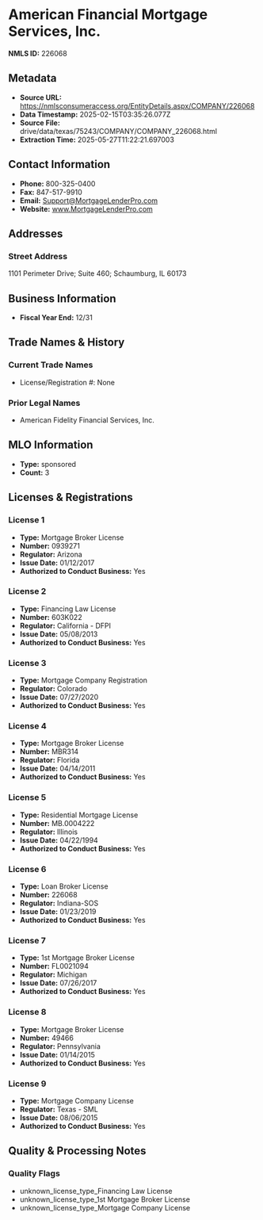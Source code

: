 # American Financial Mortgage Services, Inc.

**NMLS ID:** 226068

## Metadata
- **Source URL:** https://nmlsconsumeraccess.org/EntityDetails.aspx/COMPANY/226068
- **Data Timestamp:** 2025-02-15T03:35:26.077Z
- **Source File:** drive/data/texas/75243/COMPANY/COMPANY_226068.html
- **Extraction Time:** 2025-05-27T11:22:21.697003

## Contact Information
- **Phone:** 800-325-0400
- **Fax:** 847-517-9910
- **Email:** Support@MortgageLenderPro.com
- **Website:** www.MortgageLenderPro.com

## Addresses
### Street Address
1101 Perimeter Drive; Suite 460; Schaumburg, IL 60173

## Business Information
- **Fiscal Year End:** 12/31

## Trade Names & History
### Current Trade Names
- License/Registration #: None

### Prior Legal Names
- American Fidelity Financial Services, Inc.

## MLO Information
- **Type:** sponsored
- **Count:** 3

## Licenses & Registrations

### License 1
- **Type:** Mortgage Broker License
- **Number:** 0939271
- **Regulator:** Arizona
- **Issue Date:** 01/12/2017
- **Authorized to Conduct Business:** Yes

### License 2
- **Type:** Financing Law License
- **Number:** 603K022
- **Regulator:** California - DFPI
- **Issue Date:** 05/08/2013
- **Authorized to Conduct Business:** Yes

### License 3
- **Type:** Mortgage Company Registration
- **Regulator:** Colorado
- **Issue Date:** 07/27/2020
- **Authorized to Conduct Business:** Yes

### License 4
- **Type:** Mortgage Broker License
- **Number:** MBR314
- **Regulator:** Florida
- **Issue Date:** 04/14/2011
- **Authorized to Conduct Business:** Yes

### License 5
- **Type:** Residential Mortgage License
- **Number:** MB.0004222
- **Regulator:** Illinois
- **Issue Date:** 04/22/1994
- **Authorized to Conduct Business:** Yes

### License 6
- **Type:** Loan Broker License
- **Number:** 226068
- **Regulator:** Indiana-SOS
- **Issue Date:** 01/23/2019
- **Authorized to Conduct Business:** Yes

### License 7
- **Type:** 1st Mortgage Broker License
- **Number:** FL0021094
- **Regulator:** Michigan
- **Issue Date:** 07/26/2017
- **Authorized to Conduct Business:** Yes

### License 8
- **Type:** Mortgage Broker License
- **Number:** 49466
- **Regulator:** Pennsylvania
- **Issue Date:** 01/14/2015
- **Authorized to Conduct Business:** Yes

### License 9
- **Type:** Mortgage Company License
- **Regulator:** Texas - SML
- **Issue Date:** 08/06/2015
- **Authorized to Conduct Business:** Yes

## Quality & Processing Notes
### Quality Flags
- unknown_license_type_Financing Law License
- unknown_license_type_1st Mortgage Broker License
- unknown_license_type_Mortgage Company License
